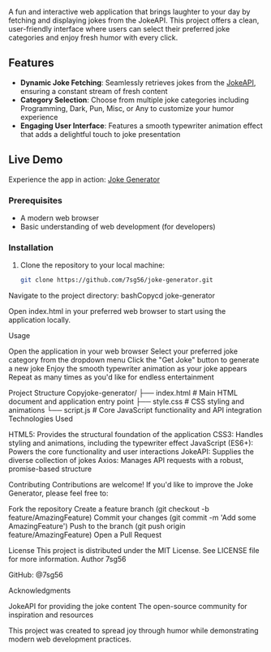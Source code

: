 
A fun and interactive web application that brings laughter to your day by fetching and displaying jokes from the JokeAPI. This project offers a clean, user-friendly interface where users can select their preferred joke categories and enjoy fresh humor with every click.

## Features

* **Dynamic Joke Fetching**: Seamlessly retrieves jokes from the [JokeAPI](https://v2.jokeapi.dev/), ensuring a constant stream of fresh content
* **Category Selection**: Choose from multiple joke categories including Programming, Dark, Pun, Misc, or Any to customize your humor experience
* **Engaging User Interface**: Features a smooth typewriter animation effect that adds a delightful touch to joke presentation

## Live Demo

Experience the app in action: [Joke Generator](https://7sg56.github.io/joke-generator/)


### Prerequisites

* A modern web browser
* Basic understanding of web development (for developers)

### Installation

1. Clone the repository to your local machine:
   ```bash
   git clone https://github.com/7sg56/joke-generator.git

Navigate to the project directory:
bashCopycd joke-generator

Open index.html in your preferred web browser to start using the application locally.

Usage

Open the application in your web browser
Select your preferred joke category from the dropdown menu
Click the "Get Joke" button to generate a new joke
Enjoy the smooth typewriter animation as your joke appears
Repeat as many times as you'd like for endless entertainment

Project Structure
Copyjoke-generator/
├── index.html      # Main HTML document and application entry point
├── style.css       # CSS styling and animations
└── script.js       # Core JavaScript functionality and API integration
Technologies Used

HTML5: Provides the structural foundation of the application
CSS3: Handles styling and animations, including the typewriter effect
JavaScript (ES6+): Powers the core functionality and user interactions
JokeAPI: Supplies the diverse collection of jokes
Axios: Manages API requests with a robust, promise-based structure

Contributing
Contributions are welcome! If you'd like to improve the Joke Generator, please feel free to:

Fork the repository
Create a feature branch (git checkout -b feature/AmazingFeature)
Commit your changes (git commit -m 'Add some AmazingFeature')
Push to the branch (git push origin feature/AmazingFeature)
Open a Pull Request

License
This project is distributed under the MIT License. See LICENSE file for more information.
Author
7sg56

GitHub: @7sg56

Acknowledgments

JokeAPI for providing the joke content
The open-source community for inspiration and resources


This project was created to spread joy through humor while demonstrating modern web development practices.
